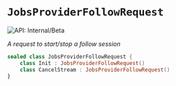 # `JobsProviderFollowRequest`


![API: Internal/Beta](https://img.shields.io/static/v1?label=API&message=Internal/Beta&color=red&style=flat-square)


_A request to start/stop a follow session_

```kotlin
sealed class JobsProviderFollowRequest {
    class Init : JobsProviderFollowRequest()
    class CancelStream : JobsProviderFollowRequest()
}
```

